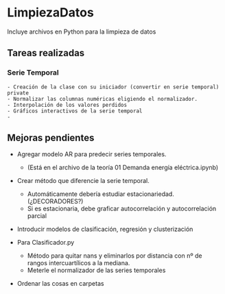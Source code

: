 # LimpiezaDatos
Incluye archivos en Python para la limpieza de datos

## Tareas realizadas

### Serie Temporal
    - Creación de la clase con su iniciador (convertir en serie temporal) private
    - Normalizar las columnas numéricas eligiendo el normalizador.
    - Interpolación de los valores perdidos 
    - Gráficos interactivos de la serie temporal
    - 


## Mejoras pendientes
- Agregar modelo AR para predecir series temporales.
    - (Está en el archivo de la teoría 01 Demanda energía eléctrica.ipynb)
- Crear método que diferencie la serie temporal.
    - Automáticamente debería estudiar estacionariedad. (¿DECORADORES?)
    - Si es estacionaria, debe graficar autocorrelación y autocorrelación parcial


- Introducir modelos de clasificación, regresión y clusterización
- Para Clasificador.py
    - Método para quitar nans
    y eliminarlos por distancia con nº de rangos intercuartílicos a la mediana.
    - Meterle el normalizador de las series temporales
- Ordenar las cosas en carpetas
